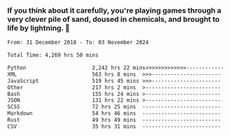 ### If you think about it carefully, you're playing games through a very clever pile of sand, doused in chemicals, and brought to life by lightning.  👋


<!--START_SECTION:waka-->

```txt
From: 31 December 2018 - To: 03 November 2024

Total Time: 4,269 hrs 50 mins

Python                     2,242 hrs 22 mins>>>>>>>>>>>>>------------   52.52 %
XML                        563 hrs 8 mins  >>>----------------------   13.19 %
JavaScript                 519 hrs 45 mins >>>----------------------   12.17 %
Other                      217 hrs 2 mins  >------------------------   05.08 %
Bash                       155 hrs 24 mins >------------------------   03.64 %
JSON                       131 hrs 22 mins >------------------------   03.08 %
SCSS                       72 hrs 25 mins  -------------------------   01.70 %
Markdown                   54 hrs 46 mins  -------------------------   01.28 %
Rust                       49 hrs 49 mins  -------------------------   01.17 %
CSV                        35 hrs 31 mins  -------------------------   00.83 %
```

<!--END_SECTION:waka-->
